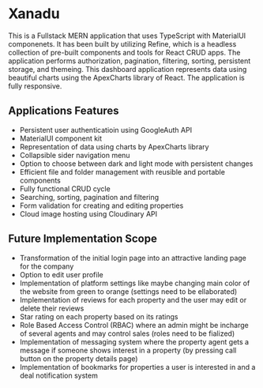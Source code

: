 # Xanadu
This is a Fullstack MERN application that uses TypeScript with MaterialUI componenets. It has been built by utilizing Refine, which is a headless collection of pre-built components and tools for React CRUD apps. The application performs authorization, pagination, filtering, sorting, persistent storage, and themeing. This dashboard application represents data using beautiful charts using the ApexCharts library of React. The application is fully responsive.

## Applications Features
- Persistent user authenticatioin using GoogleAuth API
- MaterialUI component kit
- Representation of data using charts by ApexCharts library
- Collapsible sider navigation menu
- Option to choose between dark and light mode with persistent changes
- Efficient file and folder management with reusible and portable components
- Fully functional CRUD cycle
- Searching, sorting, pagination and filtering
- Form validation for creating and editing properties
- Cloud image hosting using Cloudinary API

## Future Implementation Scope
- Transformation of the initial login page into an attractive landing page for the company
- Option to edit user profile
- Implementation of platform settings like maybe changing main color of the website from green to orange (settings need to be ellaborated)
- Implementation of reviews for each property and the user may edit or delete their reviews
- Star rating on each property based on its ratings
- Role Based Access Control (RBAC) where an admin might be incharge of several agents and may control sales (roles need to be fialized)
- Implementation of messaging system where the property agent gets a message if someone shows interest in a property (by pressing call button on the property details page)
- Implementation of bookmarks for properties a user is interested in and a deal notification system 
